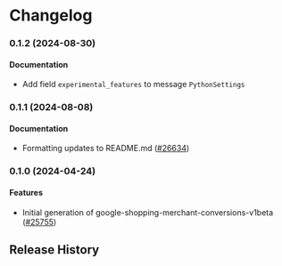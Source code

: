 # Changelog

### 0.1.2 (2024-08-30)

#### Documentation

* Add field `experimental_features` to message `PythonSettings` 

### 0.1.1 (2024-08-08)

#### Documentation

* Formatting updates to README.md ([#26634](https://github.com/googleapis/google-cloud-ruby/issues/26634)) 

### 0.1.0 (2024-04-24)

#### Features

* Initial generation of google-shopping-merchant-conversions-v1beta ([#25755](https://github.com/googleapis/google-cloud-ruby/issues/25755)) 

## Release History
